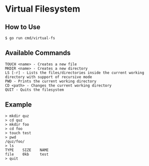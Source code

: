 
# Virtual Filesystem

## How to Use

```
$ go run cmd/virtual-fs
```

## Available Commands

```
TOUCH <name> - Creates a new file
MKDIR <name> - Creates a new directory
LS [-r] - Lists the files/directories inside the current working directory with support of recursive mode
PWD - Prints the current working directory
CD <path> - Changes the current working directory
QUIT - Quits the filesystem
```

## Example

```
> mkdir quz
> cd quz
> mkdir foo
> cd foo
> touch test
> pwd
/quz/foo/
> ls
TYPE    SIZE    NAME
file    0kb     test
> quit
```

